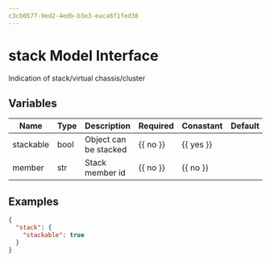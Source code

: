 ```yaml
---
c3cb0577-9ed2-4edb-b3e3-eaca6f1fed38
---
```


# stack Model Interface

Indication of stack/virtual chassis/cluster

## Variables

| Name      | Type   | Description           | Required         | Conastant        | Default   |
| --------- | ------ | --------------------- | ---------------- | ---------------- | --------- |
| stackable | bool   | Object can be stacked | {{ no }} | {{ yes }} |           |
| member    | str    | Stack member id       | {{ no }} | {{ no }} |           |

## Examples

```json
{
  "stack": {
    "stackable": true
  }
}
```
